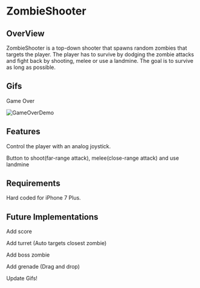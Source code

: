 # ZombieShooter

## OverView
ZombieShooter is a top-down shooter that spawns random zombies that targets the player. The player has to survive by dodging the zombie attacks and fight back by shooting, melee or use a landmine. The goal is to survive as long as possible.
## Gifs


Game Over

![GameOverDemo](https://user-images.githubusercontent.com/7001720/54134255-08c64600-43ee-11e9-898c-db697bf45fc5.gif)

## Features
 Control the player with an analog joystick.
 
 Button to shoot(far-range attack), melee(close-range attack) and use landmine
 
## Requirements
Hard coded for iPhone 7 Plus.

## Future Implementations
 
 Add score
 
 Add turret (Auto targets closest zombie)
 
 Add boss zombie
 
 Add grenade (Drag and drop) 

Update Gifs!
